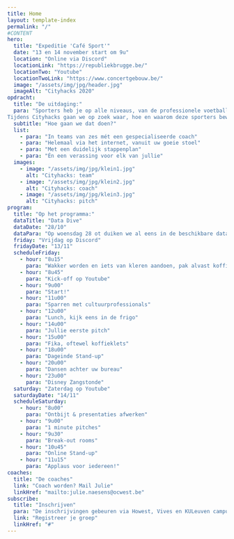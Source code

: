```yaml
---
title: Home
layout: template-index
permalink: "/"
#CONTENT
hero:
  title: "Expeditie 'Café Sport'"
  date: "13 en 14 november start om 9u"
  location: "Online via Discord"
  locationLink: "https://republiekbrugge.be/"
  locationTwo: "Youtube"
  locationTwoLink: "https://www.concertgebouw.be/"
  image: "/assets/img/jpg/header.jpg"
  imageAlt: "Cityhacks 2020"
opdracht:
  title: "De uitdaging:"
  para: "Sporters heb je op alle niveaus, van de professionele voetballer tot de café shotter. We vinden vooral deze laatste erg interessant. Veel mensen sporten ook zonder zich aan te sluiten bij een club, denk aan de lopers aan de Brugse vesten of vrienden die samen fietsen. <br>
Tijdens Cityhacks gaan we op zoek waar, hoe en waarom deze sporters beweging en ontwerpen digitale producten of diensten om hen te ondersteunen."
  subtitle: "Hoe gaan we dat doen?"
  list:
    - para: "In teams van zes mét een gespecialiseerde coach"
    - para: "Helemaal via het internet, vanuit uw goeie stoel"
    - para: "Met een duidelijk stappenplan"
    - para: "Én een verassing voor elk van jullie"
  images:
    - image: "/assets/img/jpg/klein1.jpg"
      alt: "Cityhacks: team"
    - image: "/assets/img/jpg/klein2.jpg"
      alt: "Cityhacks: coach"
    - image: "/assets/img/jpg/klein3.jpg"
      alt: "Cityhacks: pitch"
program:
  title: "Op het programma:"
  dataTitle: "Data Dive"
  dataDate: "28/10"
  dataPara: "Op woensdag 28 ot duiken we al eens in de beschikbare data en geven we de volledige uitleg hoe we het gaan aanpakken. Afspraak om 19u op Discord. Verwacht je  interessante sprekers en nieuwe vrienden."
  friday: "Vrijdag op Discord"
  fridayDate: "13/11"
  scheduleFriday:
    - hour: "8u15"
      para: "Wakker worden en iets van kleren aandoen, pak alvast koffie."
    - hour: "8u45"
      para: "Kick-off op Youtube"
    - hour: "9u00"
      para: "Start!"
    - hour: "11u00"
      para: "Sparren met cultuurprofessionals"
    - hour: "12u00"
      para: "Lunch, kijk eens in de frigo"
    - hour: "14u00"
      para: "Jullie eerste pitch"
    - hour: "15u00"
      para: "Fika, oftewel koffieklets"
    - hour: "18u00"
      para: "Dageinde Stand-up"
    - hour: "20u00"
      para: "Dansen achter uw bureau"
    - hour: "23u00"
      para: "Disney Zangstonde"
  saturday: "Zaterdag op Youtube"
  saturdayDate: "14/11"
  scheduleSaturday:
    - hour: "8u00"
      para: "Ontbijt & presentaties afwerken"
    - hour: "9u00"
      para: "1 minute pitches"
    - hour: "9u30"
      para: "Break-out rooms"
    - hour: "10u45"
      para: "Online Stand-up"
    - hour: "11u15"
      para: "Applaus voor iedereen!"
coaches:
  title: "De coaches"
  link: "Coach worden? Mail Julie"
  linkHref: "mailto:julie.naesens@ocwest.be"
subscribe:
  title: "Inschrijven"
  para: "De inschrijvingen gebeuren via Howest, Vives en KULeuven campus Brugge. Je groep registreren doe je GDPR én Covid proof via deze site."
  link: "Registreer je groep"
  linkHref: "#"
---
```

